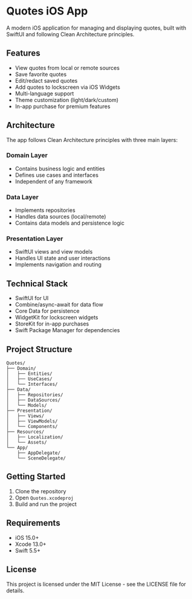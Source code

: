 # Quotes iOS App

A modern iOS application for managing and displaying quotes, built with SwiftUI and following Clean Architecture principles.

## Features

- View quotes from local or remote sources
- Save favorite quotes
- Edit/redact saved quotes
- Add quotes to lockscreen via iOS Widgets
- Multi-language support
- Theme customization (light/dark/custom)
- In-app purchase for premium features

## Architecture

The app follows Clean Architecture principles with three main layers:

### Domain Layer
- Contains business logic and entities
- Defines use cases and interfaces
- Independent of any framework

### Data Layer
- Implements repositories
- Handles data sources (local/remote)
- Contains data models and persistence logic

### Presentation Layer
- SwiftUI views and view models
- Handles UI state and user interactions
- Implements navigation and routing

## Technical Stack

- SwiftUI for UI
- Combine/async-await for data flow
- Core Data for persistence
- WidgetKit for lockscreen widgets
- StoreKit for in-app purchases
- Swift Package Manager for dependencies

## Project Structure

```
Quotes/
├── Domain/
│   ├── Entities/
│   ├── UseCases/
│   └── Interfaces/
├── Data/
│   ├── Repositories/
│   ├── DataSources/
│   └── Models/
├── Presentation/
│   ├── Views/
│   ├── ViewModels/
│   └── Components/
├── Resources/
│   ├── Localization/
│   └── Assets/
└── App/
    ├── AppDelegate/
    └── SceneDelegate/
```

## Getting Started

1. Clone the repository
2. Open `Quotes.xcodeproj`
3. Build and run the project

## Requirements

- iOS 15.0+
- Xcode 13.0+
- Swift 5.5+

## License

This project is licensed under the MIT License - see the LICENSE file for details. 
